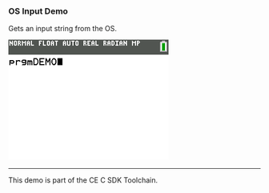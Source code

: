 ### OS Input Demo

Gets an input string from the OS.

![Screenshot](screenshot.png)

---

This demo is part of the CE C SDK Toolchain.
